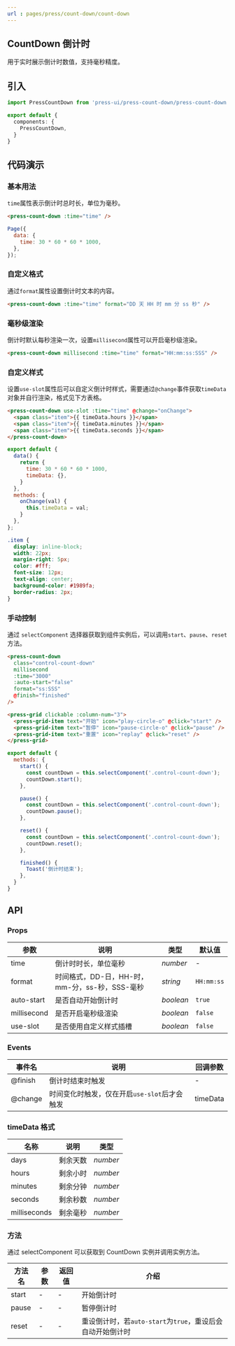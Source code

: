 ```yaml
---
url : pages/press/count-down/count-down
---
```


## CountDown 倒计时

用于实时展示倒计时数值，支持毫秒精度。


## 引入

```ts
import PressCountDown from 'press-ui/press-count-down/press-count-down';

export default {
  components: {
    PressCountDown,
  }
}
```

## 代码演示

### 基本用法

`time`属性表示倒计时总时长，单位为毫秒。

```html
<press-count-down :time="time" />
```

```js
Page({
  data: {
    time: 30 * 60 * 60 * 1000,
  },
});
```

### 自定义格式

通过`format`属性设置倒计时文本的内容。

```html
<press-count-down :time="time" format="DD 天 HH 时 mm 分 ss 秒" />
```

### 毫秒级渲染

倒计时默认每秒渲染一次，设置`millisecond`属性可以开启毫秒级渲染。

```html
<press-count-down millisecond :time="time" format="HH:mm:ss:SSS" />
```

### 自定义样式

设置`use-slot`属性后可以自定义倒计时样式，需要通过`@change`事件获取`timeData`对象并自行渲染，格式见下方表格。

```html
<press-count-down use-slot :time="time" @change="onChange">
  <span class="item">{{ timeData.hours }}</span>
  <span class="item">{{ timeData.minutes }}</span>
  <span class="item">{{ timeData.seconds }}</span>
</press-count-down>
```

```js
export default {
  data() {
    return {
      time: 30 * 60 * 60 * 1000,
      timeData: {},
    }
  },
  methods: {
    onChange(val) {
      this.timeData = val;
    }
  },
};
```

```css
.item {
  display: inline-block;
  width: 22px;
  margin-right: 5px;
  color: #fff;
  font-size: 12px;
  text-align: center;
  background-color: #1989fa;
  border-radius: 2px;
}
```

### 手动控制

通过 `selectComponent` 选择器获取到组件实例后，可以调用`start`、`pause`、`reset`方法。

```html
<press-count-down
  class="control-count-down"
  millisecond
  :time="3000"
  :auto-start="false"
  format="ss:SSS"
  @finish="finished"
/>

<press-grid clickable :column-num="3">
  <press-grid-item text="开始" icon="play-circle-o" @click="start" />
  <press-grid-item text="暂停" icon="pause-circle-o" @click="pause" />
  <press-grid-item text="重置" icon="replay" @click="reset" />
</press-grid>
```

```js
export default {
  methods: {
    start() {
      const countDown = this.selectComponent('.control-count-down');
      countDown.start();
    },

    pause() {
      const countDown = this.selectComponent('.control-count-down');
      countDown.pause();
    },

    reset() {
      const countDown = this.selectComponent('.control-count-down');
      countDown.reset();
    },

    finished() {
      Toast('倒计时结束');
    },
  }
}
```

## API

### Props

| 参数        | 说明                                           | 类型      | 默认值     |
| ----------- | ---------------------------------------------- | --------- | ---------- |
| time        | 倒计时时长，单位毫秒                           | _number_  | -          |
| format      | 时间格式，DD-日，HH-时，mm-分，ss-秒，SSS-毫秒 | _string_  | `HH:mm:ss` |
| auto-start  | 是否自动开始倒计时                             | _boolean_ | `true`     |
| millisecond | 是否开启毫秒级渲染                             | _boolean_ | `false`    |
| use-slot    | 是否使用自定义样式插槽                         | _boolean_ | `false`    |

### Events

| 事件名  | 说明                                         | 回调参数 |
| ------- | -------------------------------------------- | -------- |
| @finish | 倒计时结束时触发                             | -        |
| @change | 时间变化时触发，仅在开启`use-slot`后才会触发 | timeData |

### timeData 格式

| 名称         | 说明     | 类型     |
| ------------ | -------- | -------- |
| days         | 剩余天数 | _number_ |
| hours        | 剩余小时 | _number_ |
| minutes      | 剩余分钟 | _number_ |
| seconds      | 剩余秒数 | _number_ |
| milliseconds | 剩余毫秒 | _number_ |

### 方法

通过 selectComponent 可以获取到 CountDown 实例并调用实例方法。

| 方法名 | 参数 | 返回值 | 介绍                                                       |
| ------ | ---- | ------ | ---------------------------------------------------------- |
| start  | -    | -      | 开始倒计时                                                 |
| pause  | -    | -      | 暂停倒计时                                                 |
| reset  | -    | -      | 重设倒计时，若`auto-start`为`true`，重设后会自动开始倒计时 |
